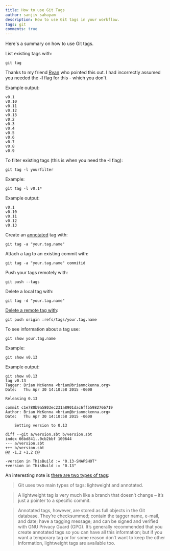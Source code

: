 ```yaml
---
title: How to use Git Tags
author: sanjiv sahayam
description: How to use Git tags in your workflow.
tags: git
comments: true
---
```


Here's a summary on how to use Git tags.

List existing tags with:

```{.command}
git tag
```
Thanks to my friend [Ryan](http://ryandrake.com) who pointed this out. I had incorrectly assumed you needed the __-l__ flag for this - which you don't.

Example output:

```{.terminal}
v0.1
v0.10
v0.11
v0.12
v0.13
v0.2
v0.3
v0.4
v0.5
v0.6
v0.7
v0.8
v0.9
```

To filter existing tags (this is when you need the __-l__ flag):

```{.command}
git tag -l yourfilter
```

Example:

```{.command}
git tag -l v0.1*
```

Example output:

```{.terminal}
v0.1
v0.10
v0.11
v0.12
v0.13
```

Create an [annotated](https://git-scm.com/book/en/v2/Git-Basics-Tagging#Creating-Tags) tag with:

```{.command}
git tag -a "your.tag.name"
```

Attach a tag to an existing commit with:

```{.command}
git tag -a "your.tag.name" commitid
```

Push your tags remotely with:

```{.command}
git push --tags
```

Delete a local tag with:

```{.command}
git tag -d "your.tag.name"
```

[Delete a remote tag with](https://nathanhoad.net/how-to-delete-a-remote-git-tag):

```{.command}
git push origin :refs/tags/your.tag.name
```

To see information about a tag use:

```{.command}
git show your.tag.name
```

Example:

```{.command}
git show v0.13
```

Example output:

```{.terminal}
git show v0.13
tag v0.13
Tagger: Brian McKenna <brian@brianmckenna.org>
Date:   Thu Apr 30 14:10:58 2015 -0600

Releasing 0.13

commit c1e780b9a5803ec231a8901dac6ff55982766719
Author: Brian McKenna <brian@brianmckenna.org>
Date:   Thu Apr 30 14:10:58 2015 -0600

    Setting version to 0.13

diff --git a/version.sbt b/version.sbt
index 66bd841..0cb2bbf 100644
--- a/version.sbt
+++ b/version.sbt
@@ -1,2 +1,2 @@

-version in ThisBuild := "0.13-SNAPSHOT"
+version in ThisBuild := "0.13"
```

An interesting note is [there are two types of tags](https://git-scm.com/book/en/v2/Git-Basics-Tagging):

> Git uses two main types of tags: lightweight and annotated.

> A lightweight tag is very much like a branch that doesn’t change – it’s just a pointer to a specific commit.

> Annotated tags, however, are stored as full objects in the Git database. They’re checksummed; contain the tagger name, e-mail, and date; have a tagging message; and can be signed and verified with GNU Privacy Guard (GPG). It’s generally recommended that you create annotated tags so you can have all this information; but if you want a temporary tag or for some reason don’t want to keep the other information, lightweight tags are available too.